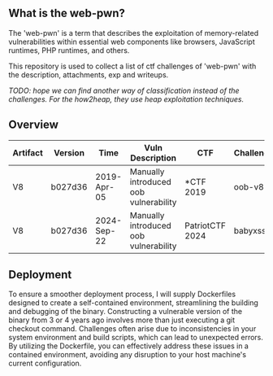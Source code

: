 ## What is the web-pwn?

The 'web-pwn' is a term that describes the exploitation of memory-related vulnerabilities within essential web components like browsers, JavaScript runtimes, PHP runtimes, and others.

This repository is used to collect a list of ctf challenges of 'web-pwn' with the description, attachments, exp and writeups.

*TODO: hope we can find another way of classification instead of the challenges. For the how2heap, they use heap exploitation techniques.*

## Overview

| Artifact | Version | Time        | Vuln Description                      | CTF        | Challenge |
| -------- | ------- | ----------- | ------------------------------------- | ---------- | --------- |
| V8       | b027d36 | 2019-Apr-05 | Manually introduced oob vulnerability | \*CTF 2019 | oob-v8    |
| V8       | b027d36 | 2024-Sep-22 | Manually introduced oob vulnerability | PatriotCTF 2024 | babyxss |


## Deployment

To ensure a smoother deployment process, I will supply Dockerfiles designed to create a self-contained environment, streamlining the building and debugging of the binary. Constructing a vulnerable version of the binary from 3 or 4 years ago involves more than just executing a git checkout command. Challenges often arise due to inconsistencies in your system environment and build scripts, which can lead to unexpected errors. By utilizing the Dockerfile, you can effectively address these issues in a contained environment, avoiding any disruption to your host machine's current configuration.